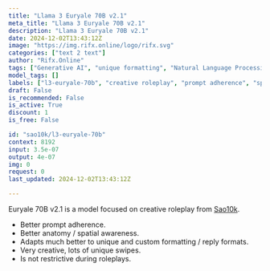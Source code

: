 ```yaml
---
title: "Llama 3 Euryale 70B v2.1"
meta_title: "Llama 3 Euryale 70B v2.1"
description: "Llama 3 Euryale 70B v2.1"
date: 2024-12-02T13:43:12Z
image: "https://img.rifx.online/logo/rifx.svg"
categories: ["text 2 text"]
author: "Rifx.Online"
tags: ["Generative AI", "unique formatting", "Natural Language Processing", "l3-euryale-70b", "creative roleplay", "prompt adherence", "Programming", "Rifx.Online", "Chatbots", "spatial awareness", "Roleplay"]
model_tags: []
labels: ["l3-euryale-70b", "creative roleplay", "prompt adherence", "spatial awareness", "unique formatting"]
draft: False
is_recommended: False
is_active: True
discount: 1
is_free: False

id: "sao10k/l3-euryale-70b"
context: 8192
input: 3.5e-07
output: 4e-07
img: 0
request: 0
last_updated: 2024-12-02T13:43:12Z

---
```


Euryale 70B v2.1 is a model focused on creative roleplay from [Sao10k](https://ko-fi.com/sao10k).

- Better prompt adherence.
- Better anatomy / spatial awareness.
- Adapts much better to unique and custom formatting / reply formats.
- Very creative, lots of unique swipes.
- Is not restrictive during roleplays.

